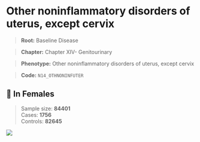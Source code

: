 # Other noninflammatory disorders of uterus, except cervix

> **Root:** Baseline Disease  

> **Chapter:** Chapter XIV- Genitourinary  

> **Phenotype:** Other noninflammatory disorders of uterus, except cervix  

> **Code:** `N14_OTHNONINFUTER`

## 👩 In Females  
> Sample size: **84401**  
> Cases: **1756**  
> Controls: **82645**
<img src="/Disease/Figures/ALL/Incidence/N14_OTHNONINFUTER.png"/>
<CsvTable src="/public/Disease/Data/ALL/Incidence/COX_N14_OTHNONINFUTER.csv" label="🔍 View full results" />
